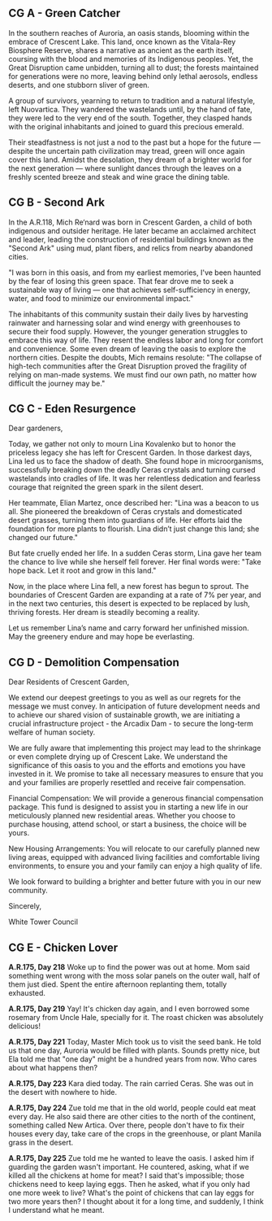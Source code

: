 ## CG A - Green Catcher

In the southern reaches of Auroria, an oasis stands, blooming within the embrace of Crescent Lake. This land, once known as the Vitala-Rey Biosphere Reserve, shares a narrative as ancient as the earth itself, coursing with the blood and memories of its Indigenous peoples. Yet, the Great Disruption came unbidden, turning all to dust; the forests maintained for generations were no more, leaving behind only lethal aerosols, endless deserts, and one stubborn sliver of green.

A group of survivors, yearning to return to tradition and a natural lifestyle, left Nuovartica. They wandered the wastelands until, by the hand of fate, they were led to the very end of the south. Together, they clasped hands with the original inhabitants and joined to guard this precious emerald.

Their steadfastness is not just a nod to the past but a hope for the future — despite the uncertain path civilization may tread, green will once again cover this land. Amidst the desolation, they dream of a brighter world for the next generation — where sunlight dances through the leaves on a freshly scented breeze and steak and wine grace the dining table.


## CG B - Second Ark

In the A.R.118, Mich Re‘nard was born in Crescent Garden, a child of both indigenous and outsider heritage. He later became an acclaimed architect and leader, leading the construction of residential buildings known as the "Second Ark" using mud, plant fibers, and relics from nearby abandoned cities.

"I was born in this oasis, and from my earliest memories, I've been haunted by the fear of losing this green space. That fear drove me to seek a sustainable way of living — one that achieves self-sufficiency in energy, water, and food to minimize our environmental impact."

The inhabitants of this community sustain their daily lives by harvesting rainwater and harnessing solar and wind energy with greenhouses to secure their food supply. However, the younger generation struggles to embrace this way of life. They resent the endless labor and long for comfort and convenience. Some even dream of leaving the oasis to explore the northern cities. Despite the doubts, Mich remains resolute: "The collapse of high-tech communities after the Great Disruption proved the fragility of relying on man-made systems. We must find our own path, no matter how difficult the journey may be."

## CG C - Eden Resurgence

Dear gardeners,

Today, we gather not only to mourn Lina Kovalenko but to honor the priceless legacy she has left for Crescent Garden.
In those darkest days, Lina led us to face the shadow of death. She found hope in microorganisms, successfully breaking down the deadly Ceras crystals and turning cursed wastelands into cradles of life. It was her relentless dedication and fearless courage that reignited the green spark in the silent desert.

Her teammate, Elian Martez, once described her: "Lina was a beacon to us all. She pioneered the breakdown of Ceras crystals and domesticated desert grasses, turning them into guardians of life. Her efforts laid the foundation for more plants to flourish. Lina didn’t just change this land; she changed our future."

But fate cruelly ended her life. In a sudden Ceras storm, Lina gave her team the chance to live while she herself fell forever. Her final words were: "Take hope back. Let it root and grow in this land."

Now, in the place where Lina fell, a new forest has begun to sprout. The boundaries of Crescent Garden are expanding at a rate of 7% per year, and in the next two centuries, this desert is expected to be replaced by lush, thriving forests. Her dream is steadily becoming a reality.

Let us remember Lina’s name and carry forward her unfinished mission. May the greenery endure and may hope be everlasting.


## CG D - Demolition Compensation

Dear Residents of Crescent Garden,

We extend our deepest greetings to you as well as our regrets for the message we must convey. In anticipation of future development needs and to achieve our shared vision of sustainable growth, we are initiating a crucial infrastructure project - the Arcadix Dam - to secure the long-term welfare of human society.

We are fully aware that implementing this project may lead to the shrinkage or even complete drying up of Crescent Lake. We understand the significance of this oasis to you and the efforts and emotions you have invested in it. We promise to take all necessary measures to ensure that you and your families are properly resettled and receive fair compensation.

Financial Compensation: We will provide a generous financial compensation package. This fund is designed to assist you in starting a new life in our meticulously planned new residential areas. Whether you choose to purchase housing, attend school, or start a business, the choice will be yours.

New Housing Arrangements: You will relocate to our carefully planned new living areas, equipped with advanced living facilities and comfortable living environments, to ensure you and your family can enjoy a high quality of life.

We look forward to building a brighter and better future with you in our new community.

Sincerely,

White Tower Council


## CG E - Chicken Lover

**A.R.175, Day 218**
Woke up to find the power was out at home. Mom said something went wrong with the moss solar panels on the outer wall, half of them just died. Spent the entire afternoon replanting them, totally exhausted.

**A.R.175, Day 219**
Yay! It's chicken day again, and I even borrowed some rosemary from Uncle Hale, specially for it. The roast chicken was absolutely delicious!

**A.R.175, Day 221**
Today, Master Mich took us to visit the seed bank. He told us that one day, Auroria would be filled with plants. Sounds pretty nice, but Ela told me that "one day" might be a hundred years from now. Who cares about what happens then?

**A.R.175, Day 223** 
Kara died today. The rain carried Ceras. She was out in the desert with nowhere to hide.

**A.R.175, Day 224**
Zue told me that in the old world, people could eat meat every day. He also said there are other cities to the north of the continent, something called New Artica. Over there, people don't have to fix their houses every day, take care of the crops in the greenhouse, or plant Manila grass in the desert.

**A.R.175, Day 225**
Zue told me he wanted to leave the oasis. I asked him if guarding the garden wasn't important. He countered, asking, what if we killed all the chickens at home for meat? I said that's impossible; those chickens need to keep laying eggs. Then he asked, what if you only had one more week to live? What's the point of chickens that can lay eggs for two more years then? I thought about it for a long time, and suddenly, I think I understand what he meant.
